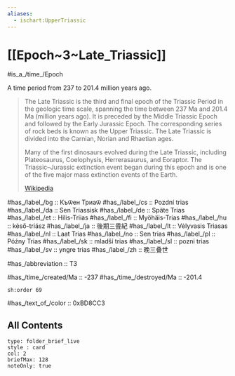 ```yaml
---
aliases:
  - ischart:UpperTriassic
---
```


# [[Epoch~3~Late_Triassic]] 

#is_a_/time_/Epoch 

A time period from 237 to 201.4 million years ago. 

> The Late Triassic is the third and final epoch of the Triassic Period in the geologic time scale, spanning the time between 237 Ma and 201.4 Ma (million years ago). It is preceded by the Middle Triassic Epoch and followed by the Early Jurassic Epoch. The corresponding series of rock beds is known as the Upper Triassic. The Late Triassic is divided into the Carnian, Norian and Rhaetian ages.
>
> Many of the first dinosaurs evolved during the Late Triassic, including Plateosaurus, Coelophysis, Herrerasaurus, and Eoraptor. The Triassic–Jurassic extinction event began during this epoch and  is one of the five major mass extinction events of the Earth.
>
> [Wikipedia](https://en.wikipedia.org/wiki/Late%20Triassic)

#has_/label_/bg  :: Къѿен Триаѿ
#has_/label_/cs  :: Pozdní trias
#has_/label_/da  :: Sen Triassisk
#has_/label_/de  :: Späte Trias
#has_/label_/et  :: Hilis-Triias
#has_/label_/fi  :: Myöhäis-Trias
#has_/label_/hu  :: késő-triász
#has_/label_/ja  :: 後期三畳紀
#has_/label_/lt  :: Vėlyvasis Triasas
#has_/label_/nl  :: Laat Trias
#has_/label_/no  :: Sen trias
#has_/label_/pl  :: Późny Trias
#has_/label_/sk  :: mladší trias
#has_/label_/sl  :: pozni trias
#has_/label_/sv  :: yngre trias
#has_/label_/zh  :: 晚三叠世

#has_/abbreviation :: T3

#has_/time_/created/Ma :: -237 
#has_/time_/destroyed/Ma :: -201.4 

    sh:order 69 

#has_/text_of_/color :: 0xBD8CC3

## All Contents

```ccard
type: folder_brief_live
style : card
col: 2
briefMax: 128
noteOnly: true
```


